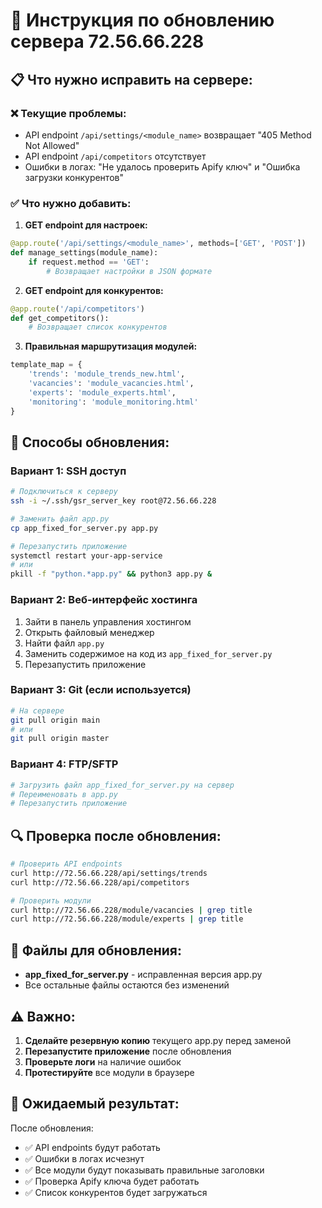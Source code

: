 # 🔧 Инструкция по обновлению сервера 72.56.66.228

## 📋 Что нужно исправить на сервере:

### ❌ Текущие проблемы:
- API endpoint `/api/settings/<module_name>` возвращает "405 Method Not Allowed"
- API endpoint `/api/competitors` отсутствует
- Ошибки в логах: "Не удалось проверить Apify ключ" и "Ошибка загрузки конкурентов"

### ✅ Что нужно добавить:

1. **GET endpoint для настроек:**
```python
@app.route('/api/settings/<module_name>', methods=['GET', 'POST'])
def manage_settings(module_name):
    if request.method == 'GET':
        # Возвращает настройки в JSON формате
```

2. **GET endpoint для конкурентов:**
```python
@app.route('/api/competitors')
def get_competitors():
    # Возвращает список конкурентов
```

3. **Правильная маршрутизация модулей:**
```python
template_map = {
    'trends': 'module_trends_new.html',
    'vacancies': 'module_vacancies.html', 
    'experts': 'module_experts.html',
    'monitoring': 'module_monitoring.html'
}
```

## 🚀 Способы обновления:

### Вариант 1: SSH доступ
```bash
# Подключиться к серверу
ssh -i ~/.ssh/gsr_server_key root@72.56.66.228

# Заменить файл app.py
cp app_fixed_for_server.py app.py

# Перезапустить приложение
systemctl restart your-app-service
# или
pkill -f "python.*app.py" && python3 app.py &
```

### Вариант 2: Веб-интерфейс хостинга
1. Зайти в панель управления хостингом
2. Открыть файловый менеджер
3. Найти файл `app.py`
4. Заменить содержимое на код из `app_fixed_for_server.py`
5. Перезапустить приложение

### Вариант 3: Git (если используется)
```bash
# На сервере
git pull origin main
# или
git pull origin master
```

### Вариант 4: FTP/SFTP
```bash
# Загрузить файл app_fixed_for_server.py на сервер
# Переименовать в app.py
# Перезапустить приложение
```

## 🔍 Проверка после обновления:

```bash
# Проверить API endpoints
curl http://72.56.66.228/api/settings/trends
curl http://72.56.66.228/api/competitors

# Проверить модули
curl http://72.56.66.228/module/vacancies | grep title
curl http://72.56.66.228/module/experts | grep title
```

## 📁 Файлы для обновления:

- **app_fixed_for_server.py** - исправленная версия app.py
- Все остальные файлы остаются без изменений

## ⚠️ Важно:

1. **Сделайте резервную копию** текущего app.py перед заменой
2. **Перезапустите приложение** после обновления
3. **Проверьте логи** на наличие ошибок
4. **Протестируйте** все модули в браузере

## 🎯 Ожидаемый результат:

После обновления:
- ✅ API endpoints будут работать
- ✅ Ошибки в логах исчезнут  
- ✅ Все модули будут показывать правильные заголовки
- ✅ Проверка Apify ключа будет работать
- ✅ Список конкурентов будет загружаться

